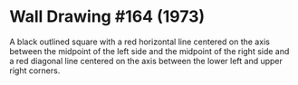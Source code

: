# Wall Drawing #164 (1973)

A black outlined square with a red horizontal line centered on the axis between the midpoint of the left side and the midpoint of the right side and a red diagonal line centered on the axis between the lower left and upper right corners.